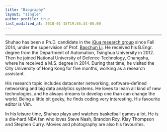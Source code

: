 ```yaml
---
title: "Biography"
layout: "single"
author_profile: true
last_modified_at: 2018-01-15T19:55:34-05:00
---
```


---

Shuhao has been a Ph.D. candidate in the [iQua research group](http://iqua.ece.toronto.edu/index.html) since Fall 2014, under the supervision of Prof. [Baochun Li](http://iqua.ece.toronto.edu/bli/index.html). He received his B.Engr. degree from the Department of Automation, Tsinghua University in 2012. Then he joined National University of Defence Technology, Changsha, where he received a M.S. degree in 2014. During that time, he visited the City University of Hong Kong for five months, working as a research assistant.

His research topic includes datacenter networking, software-defined networking and big data analytics systems. He loves to learn all kind of new technologies, and he always dreams to develop one than can change the world. Being a little bit geeky, he finds coding very interesting. His favourite editor is Vim.

In his leisure time, Shuhao plays and watches basketball games a lot. He is a die-hard NBA fan who loves Steve Nash, Brandon Roy, Klay Thompson and Stephen Curry. Movies and photography are also his favourites.